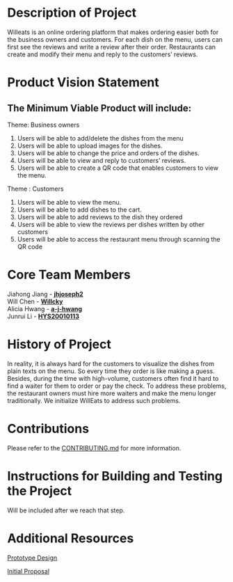 
# Description of Project 

Willeats is an online ordering platform that makes ordering easier both for the business owners and customers. For each dish on the menu, users can first see the reviews and write a review after their order. Restaurants can create and modify their menu and reply to the customers’ reviews.


# Product Vision Statement


## The Minimum Viable Product will include:

Theme: Business owners 



1. Users will be able to add/delete the dishes from the menu 
2. Users will be able to upload images for the dishes.
3. Users will be able to change the price and orders of the dishes.
4. Users will be able to view and reply to customers’ reviews.
5. Users will be able to create a QR code that enables customers to view the menu.

Theme : Customers



1. Users will be able to view the menu.
2. Users will be able to add dishes to the cart.
3. Users will be able to add reviews to the dish they ordered
4. Users will be able to view the reviews per dishes written by other customers
5. Users will be able to access the restaurant menu through scanning the QR code


# Core Team Members
Jiahong Jiang - **[jhjoseph2](https://github.com/jhjoseph2)**  
Will Chen - **[Willcky](https://github.com/Willcky)**  
Alicia Hwang - **[a-j-hwang](https://github.com/a-j-hwang)**  
Junrui Li - **[HYS20010113](https://github.com/HYS20010113)**


# History of Project

In reality, it is always hard for the customers to visualize the dishes from plain texts on the menu. So every time they order is like making a guess. Besides, during the time with high-volume, customers often find it hard to find a waiter for them to order or pay the check. To address these problems, the restaurant owners must hire more waiters and make the menu longer traditionally. We initialize WillEats to address such problems.


# Contributions

Please refer to the [CONTRIBUTING.md](CONTRIBUTING.md) for more information.


# Instructions for Building and Testing the Project

Will be included after we reach that step.


# Additional Resources

[Prototype Design](https://github.com/agiledev-students-spring-2023/final-project-what-s-for-dinner/blob/master/UX-DESIGN.md)

[Initial Proposal](https://github.com/agiledev-students-spring-2023/project-proposal-team-potato)